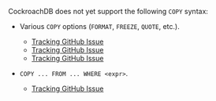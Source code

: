 CockroachDB does not yet support the following `COPY` syntax:

- Various `COPY` options (`FORMAT`, `FREEZE`, `QUOTE`, etc.).

  - [Tracking GitHub Issue](https://github.com/cockroachdb/cockroach/issues/85572)
  - [Tracking GitHub Issue](https://github.com/cockroachdb/cockroach/issues/85573)
  - [Tracking GitHub Issue](https://github.com/cockroachdb/cockroach/issues/85574)

- `COPY ... FROM ... WHERE <expr>`.

  - [Tracking GitHub Issue](https://github.com/cockroachdb/cockroach/issues/54580)
